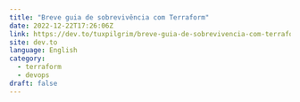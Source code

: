```yaml
---
title: "Breve guia de sobrevivência com Terraform"
date: 2022-12-22T17:26:06Z
link: https://dev.to/tuxpilgrim/breve-guia-de-sobrevivencia-com-terraform-ggn?utm_medium=RSS&utm_source=news.12bit.vn
site: dev.to
language: English
category:
  - terraform
  - devops
draft: false
---
```

